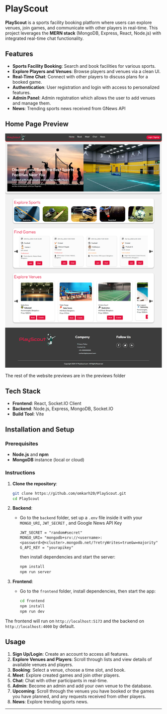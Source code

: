 # PlayScout

**PlayScout** is a sports facility booking platform where users can explore venues, join games, and communicate with other players in real-time. This project leverages the **MERN stack** (MongoDB, Express, React, Node.js) with integrated real-time chat functionality.

## Features

- **Sports Facility Booking**: Search and book facilities for various sports.
- **Explore Players and Venues**: Browse players and venues via a clean UI.
- **Real-Time Chat**: Connect with other players to discuss plans for a booked game.
- **Authentication**: User registration and login with access to personalized features.
- **Admin Panel**: Admin registration which allows the user to add venues and manage them.
- **News**: Trending sports news received from GNews API

## Home Page Preview

![PlayScout Homepage](previews/HomePage.png)

The rest of the website previews are in the previews folder

## Tech Stack

- **Frontend**: React, Socket.IO Client
- **Backend**: Node.js, Express, MongoDB, Socket.IO
- **Build Tool**: Vite

## Installation and Setup

### Prerequisites

- **Node.js** and **npm**
- **MongoDB** instance (local or cloud)

### Instructions

1. **Clone the repository**:

   ```bash
   git clone https://github.com/omkarh20/PlayScout.git
   cd PlayScout
   ```

2. **Backend**:

   - Go to the `backend` folder,
     set up a `.env` file inside it with your `MONGO_URI`, `JWT_SECRET` , and Google News API Key
     ```env
     JWT_SECRET = "random#secret"
     MONGO_URI= "mongodb+srv://<username>:<password>@<cluster>.mongodb.net/?retryWrites=true&w=majority"
     G_API_KEY = "yourapikey"
     ```

     then install dependencies and start the server:
     ```bash
     npm install
     npm run server
     ```

3. **Frontend**:

   - Go to the `frontend` folder, install dependencies, then start the app:

     ```bash
     cd frontend
     npm install
     npm run dev
     ```

The frontend will run on `http://localhost:5173` and the backend on `http://localhost:4000` by default.

## Usage

1. **Sign Up/Login**: Create an account to access all features.
2. **Explore Venues and Players**: Scroll through lists and view details of available venues and players.
3. **Booking**: Select a venue, choose a time slot, and book.
4. **Meet**: Explore created games and join other players.
5. **Chat**: Chat with other participants in real-time.
6. **Admin**: Become an admin and add your own venue to the database.
7. **Upcoming**: Scroll through the venues you have booked or the games you have planned, and any requests received from other players.
8. **News**: Explore trending sports news.

---
